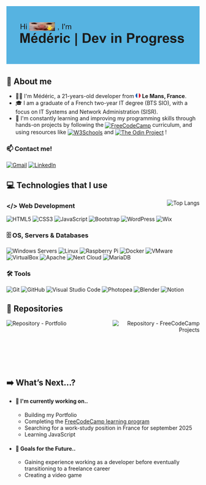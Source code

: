 ![Background header](assets/images/reheader.gif)

<!------------------------------------------------->

## 📖 About me
- 👨‍💻 I'm Médéric, a 21-years-old developer from <img src="assets/images/french-flag.png" alt="French flag" width="13"/> <b>Le Mans, France</b>.
- 🎓 I am a graduate of a French two-year IT degree (BTS SIO), with a focus on IT Systems and Network Administration (SISR).
- 🚀 I'm constantly learning and improving my programming skills through hands-on projects by following the
<a href="https://www.freecodecamp.org" title="https://www.freecodecamp.org"><img src="https://img.shields.io/badge/FreeCodeCamp-0A0A23.svg?&amp;style=flat&amp;logo=freecodecamp&amp;logoColor=white" alt="FreeCodeCamp" align="center"></a>
curriculum, and using resources like
<a href="https://www.w3schools.com" title="https://www.w3schools.com"><img src="https://img.shields.io/badge/W3Schools-04AA6D.svg?style=flat&amp;logo=w3schools&amp;logoColor=white" alt="W3Schools" align="center"></a>
and
<a href="https://www.theodinproject.com" title="https://www.theodinproject.com"><img src="https://img.shields.io/badge/The_Odin_Project-A9792B.svg?style=flat&amp;logo=theodinproject&amp;logoColor=white" alt="The Odin Project" align="center"></a>
!

### 📫 Contact me!
<a href="mailto:mederic.math.pv@gmail.com" title="mailto:mederic.math.pv@gmail.com"><img src="https://img.shields.io/badge/Gmail-mederic.math.pv@gmail.com-D14836?style=flat&amp;logo=gmail&amp;logoColor=white" alt="Gmail" align="center"></a>
<a href="https://www.linkedin.com/in/mederic-mathieu" title="https://www.linkedin.com/in/mederic-mathieu"><img src="https://img.shields.io/badge/LinkedIn-mederic--mth-%230077B5.svg?style=flat&amp;logo=linkedin&amp;logoColor=white" alt="LinkedIn" align="center"></a>


<!------------------------------------------------->

## 💻 Technologies that I use
<a href="https://github.com/mederic-mth" target="_blank">
  <img src="https://github-readme-stats.vercel.app/api/top-langs/?username=mederic-mth&theme=holi&?cache=${timestamp}" alt="Top Langs" align="right" />
</a>

<div>

### </> Web Development
<img src="https://img.shields.io/badge/HTML5-%23E34F26.svg?style=flat&amp;logo=html5&amp;logoColor=white" alt="HTML5" height="23">
<img src="https://img.shields.io/badge/CSS3-%231572B6.svg?style=flat&amp;logo=css3&amp;logoColor=white" alt="CSS3" height="23">
<img src="https://img.shields.io/badge/JavaScript-%23323330.svg?style=flat&amp;logo=javascript&amp;logoColor=%23F7DF1E" alt="JavaScript" height="23">
<img src="https://img.shields.io/badge/Bootstrap-%238511FA.svg?style=flat&amp;logo=bootstrap&amp;logoColor=white" alt="Bootstrap" height="23">
<img src="https://img.shields.io/badge/WordPress-%23117AC9.svg?style=flat&amp;logo=WordPress&amp;logoColor=white" alt="WordPress" height="23">
<img src="https://img.shields.io/badge/Wix-000?style=flat&amp;logo=wix&amp;logoColor=white" alt="Wix" height="23">

### 🗄️ OS, Servers & Databases
<img src="https://img.shields.io/badge/Windows%20Servers-0078D6?style=flat&amp;logo=windows&amp;logoColor=white" alt="Windows Servers" height="23">
<img src="https://img.shields.io/badge/Linux-FCC624?style=flat&amp;logo=linux&amp;logoColor=black" alt="Linux" height="23">
<img src="https://img.shields.io/badge/-Raspberry_Pi-C51A4A?style=flat&amp;logo=Raspberry-Pi" alt="Raspberry Pi" height="23">
<img src="https://img.shields.io/badge/Docker-%230db7ed.svg?style=flat&amp;logo=docker&amp;logoColor=white" alt="Docker" height="23">
<img src="https://img.shields.io/badge/VMware-607078?style=flat&amp;logo=vmware&amp;logoColor=white" alt="VMware" height="23">
<img src="https://img.shields.io/badge/VirtualBox-2F61B4?style=flat&amp;logo=virtualbox&amp;logoColor=white" alt="VirtualBox" height="23">
<img src="https://img.shields.io/badge/Apache-%23D42029.svg?style=flat&amp;logo=apache&amp;logoColor=white" alt="Apache" height="23">
<img src="https://img.shields.io/badge/Next%20Cloud-0B94DE?style=flat&amp;logo=nextcloud&amp;logoColor=white" alt="Next Cloud" height="23">
<img src="https://img.shields.io/badge/MariaDB-003545?style=flat&amp;logo=mariadb&amp;logoColor=white" alt="MariaDB" height="23">

### 🛠️ Tools
<img src="https://img.shields.io/badge/Git-%23F05033.svg?style=flat&amp;logo=git&amp;logoColor=white" alt="Git" height="23">
<img src="https://img.shields.io/badge/GitHub-%23121011.svg?style=flat&amp;logo=github&amp;logoColor=white" alt="GitHub" height="23">
<img src="https://img.shields.io/badge/Visual%20Studio%20Code-0078d7.svg?style=flat&amp;logo=visual-studio-code&amp;logoColor=white" alt="Visual Studio Code" height="23">
<img src="https://img.shields.io/badge/Photopea-18A497.svg?style=flat&amp;logo=photopea&amp;logoColor=white" alt="Photopea" height="23">
<img src="https://img.shields.io/badge/Blender-%23F5792A.svg?style=flat&amp;logo=blender&amp;logoColor=white" alt="Blender" height="23">
<img src="https://img.shields.io/badge/Notion-%23000000.svg?style=flat&amp;logo=notion&amp;logoColor=white" alt="Notion" height="23">

</div>

<!------------------------------------------------->

## 📂 Repositories
<div align="center" width="100%">
  <a title="Repository - Portfolio" href="https://github.com/mederic-mth/portfolio" align="left"><img alt="Repository - Portfolio" align="left" width="45%" src="https://github-readme-stats.vercel.app/api/pin/?username=mederic-mth&repo=portfolio&theme=holi&?cache=${timestamp}"></a>
  <a title="Repository - FreeCodeCamp Projects" href="https://github.com/mederic-mth/freecodecamp-projects" align="right"><img alt="Repository - FreeCodeCamp Projects" align="right" width="45%" src="https://github-readme-stats.vercel.app/api/pin/?username=mederic-mth&repo=freecodecamp-projects&theme=holi&?cache=${timestamp}"></a>
</div>

<br><br><br><br><br><br><br/>

<!------------------------------------------------->

## ➡️ What’s Next...?

- #### 🚧 I'm currently working on..
  - Building my Portfolio
  - Completing the [FreeCodeCamp learning program](https://www.freecodecamp.org/mederic-mth)
  - Searching for a work-study position in France for september 2025
  - Learning JavaScript

- #### 🎯 Goals for the Future..
  - Gaining experience working as a developer before eventually transitioning to a freelance career
  - Creating a video game

<!------------------------------------------------->

<!-- Maybe later

<a align="left" title="Repository - DEFAULT" href="https://github.com/mederic-mth/DEFAULT"><img alt="Repository - DEFAULT" src="https://github-readme-stats.vercel.app/api/pin/?username=mederic-mth&amp;repo=DEFAULT&amp;theme=holi"></a>

<a href="#"><img src="https://github-readme-stats.vercel.app/api?username=mederic-mth&show_icons=true&count_public=true&theme=dark" width="350"></a>

-->
